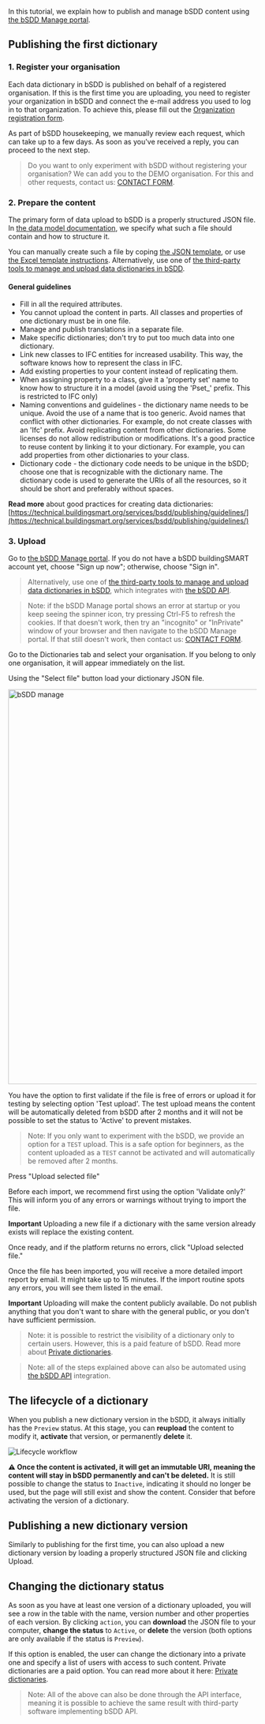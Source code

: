 In this tutorial, we explain how to publish and manage bSDD content using [the bSDD Manage portal](https://manage.bsdd.buildingsmart.org/).

## Publishing the first dictionary

### 1. Register your organisation

Each data dictionary in bSDD is published on behalf of a registered organisation. If this is the first time you are uploading, you need to register your organization in bSDD and connect the e-mail address you used to log in to that organization. To achieve this, please fill out the <a href="https://bsi-technicalservices.atlassian.net/servicedesk/customer/portal/3/group/4/create/25">Organization registration form</a>.

As part of bSDD housekeeping, we manually review each request, which can take up to a few days. As soon as you've received a reply, you can proceed to the next step.

> Do you want to only experiment with bSDD without registering your organisation? We can add you to the DEMO organisation. For this and other requests, contact us: [CONTACT FORM](https://share.hsforms.com/1RtgbtGyIQpCd7Cdwt2l67A2wx5h).

### 2. Prepare the content

The primary form of data upload to bSDD is a properly structured JSON file. In [the data model documentation](https://technical.buildingsmart.org/services/bsdd/data-structure/), we specify what such a file should contain and how to structure it.

You can manually create such a file by coping <a href="https://github.com/buildingSMART/bSDD/blob/master/Model/Import%20Model/bsdd-import-model.json">the JSON template</a>, or use <a href="https://github.com/buildingSMART/bSDD/tree/master/Model/Import%20Model/spreadsheet-import">the Excel template instructions</a>. Alternatively, use one of <a href="https://technical.buildingsmart.org/resources/software-implementations/?filter_5=bSDD+submit%2Fmanage&amp;mode=any">the third-party tools to manage and upload data dictionaries in bSDD</a>.

#### General guidelines

- Fill in all the required attributes.
- You cannot upload the content in parts. All classes and properties of one dictionary must be in one file.
- Manage and publish translations in a separate file.
- Make specific dictionaries; don't try to put too much data into one dictionary.
- Link new classes to IFC entities for increased usability. This way, the software knows how to represent the class in IFC.
- Add existing properties to your content instead of replicating them.
- When assigning property to a class, give it a 'property set' name to know how to structure it in a model (avoid using the 'Pset_' prefix. This is restricted to IFC only)
- Naming conventions and guidelines - the dictionary name needs to be unique. Avoid the use of a name that is too generic. Avoid names that conflict with other dictionaries. For example, do not create classes with an 'Ifc' prefix. Avoid replicating content from other dictionaries. Some licenses do not allow redistribution or modifications. It's a good practice to reuse content by linking it to your dictionary. For example, you can add properties from other dictionaries to your class. 
- Dictionary code - the dictionary code needs to be unique in the bSDD; choose one that is recognizable with the dictionary name. The dictionary code is used to generate the URIs of all the resources, so it should be short and preferably without spaces. 

**Read more** about good practices for creating data dictionaries: [https://technical.buildingsmart.org/services/bsdd/publishing/guidelines/](https://technical.buildingsmart.org/services/bsdd/publishing/guidelines/)

### 3. Upload

Go to [the bSDD Manage portal](https://manage.bsdd.buildingsmart.org/). If you do not have a bSDD buildingSMART account yet, choose "Sign up now"; otherwise, choose "Sign in".

> Alternatively, use one of <a href="https://technical.buildingsmart.org/resources/software-implementations/?filter_5=bSDD+submit%2Fmanage&amp;mode=any">the third-party tools to manage and upload data dictionaries in bSDD</a>, which integrates with <a href="https://app.swaggerhub.com/apis/buildingSMART/Dictionaries/v1">the bSDD API</a>.

> Note: if the bSDD Manage portal shows an error at startup or you keep seeing the spinner icon, try pressing Ctrl-F5 to refresh the cookies. If that doesn't work, then try an "incognito" or "InPrivate" window of your browser and then navigate to the bSDD Manage portal. If that still doesn't work, then contact us: [CONTACT FORM](https://share.hsforms.com/1RtgbtGyIQpCd7Cdwt2l67A2wx5h).

Go to the Dictionaries tab and select your organisation. If you belong to only one organisation, it will appear immediately on the list.

Using the "Select file" button load your dictionary JSON file.

<img src="https://raw.githubusercontent.com/buildingSMART/bSDD/master/Documentation/graphics/bSDD%20management%20portal.png" alt="bSDD manage" style="width: 800px" />

You have the option to first validate if the file is free of errors or upload it for testing by selecting option 'Test upload'. The test upload means the content will be automatically deleted from bSDD after 2 months and it will not be possible to set the status to 'Active' to prevent mistakes.

> Note: If you only want to experiment with the bSDD, we provide an option for a `TEST` upload. This is a safe option for beginners, as the content uploaded as a `TEST` cannot be activated and will automatically be removed after 2 months.

Press "Upload selected file"

Before each import, we recommend first using the option 'Validate only?' This will inform you of any errors or warnings without trying to import the file.

**Important** Uploading a new file if a dictionary with the same version already exists will replace the existing content.

Once ready, and if the platform returns no errors, click "Upload selected file."

Once the file has been imported, you will receive a more detailed import report by email. It might take up to 15 minutes. If the import routine spots any errors, you will see them listed in the email.

**Important** Uploading will make the content publicly available. Do not publish anything that you don't want to share with the general public, or you don't have sufficient permission. 

> Note: it is possible to restrict the visibility of a dictionary only to certain users. However, this is a paid feature of bSDD. Read more about [Private dictionaries](https://technical.buildingsmart.org/services/bsdd/private-dictionaries/).

> Note: all of the steps explained above can also be automated using <a href="https://app.swaggerhub.com/apis/buildingSMART/Dictionaries/v1">the bSDD API</a> integration.

## The lifecycle of a dictionary

When you publish a new dictionary version in the bSDD, it always initially has the `Preview` status. At this stage, you can **reupload** the content to modify it, **activate** that version, or permanently **delete** it.

<img src="https://raw.githubusercontent.com/buildingSMART/bSDD/master/Documentation/graphics/Content_lifecycle_workflow.jpg" alt="Lifecycle workflow" />

**⚠️ Once the content is activated, it will get an immutable URI, meaning the content will stay in bSDD permanently and can't be deleted.** It is still possible to change the status to `Inactive`, indicating it should no longer be used, but the page will still exist and show the content. Consider that before activating the version of a dictionary.

## Publishing a new dictionary version

Similarly to publishing for the first time, you can also upload a new dictionary version by loading a properly structured JSON file and clicking Upload.

## Changing the dictionary status

As soon as you have at least one version of a dictionary uploaded, you will see a row in the table with the name, version number and other properties of each version. By clicking `action`, you can **download** the JSON file to your computer, **change the status** to `Active`, or **delete** the version (both options are only available if the status is `Preview`).

If this option is enabled, the user can change the dictionary into a private one and specify a list of users with access to such content. Private dictionaries are a paid option. You can read more about it here: [Private dictionaries](https://technical.buildingsmart.org/services/bsdd/private-dictionaries/).

> Note: All of the above can also be done through the API interface, meaning it is possible to achieve the same result with third-party software implementing bSDD API. 
